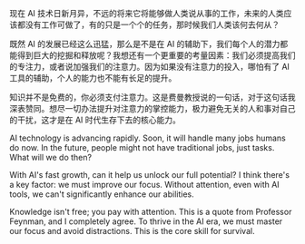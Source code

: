 现在 AI 技术日新月异，不远的将来它将能够做人类说从事的工作，未来的人类应该都没有工作可做了，有的只是一个个的任务，那时候我们人类该何去何从？

既然 AI 的发展已经这么迅猛，那么是不是在 AI 的辅助下，我们每个人的潜力都能得到巨大的挖掘和释放呢？我想还有一个更重要的考量因素：我们必须提高我们的专注力，或者说加强我们的注意力。因为如果没有注意力的投入，哪怕有了 AI 工具的辅助，个人的能力也不能有长足的提升。

知识并不是免费的，你必须支付注意力。这是费曼教授说的一句话，对于这句话我深表赞同。想尽一切办法提升对注意力的掌控能力，极力避免无关的人和事对自己的干扰，这才是在 AI 时代生存下去的核心能力。

AI technology is advancing rapidly. Soon, it will handle many jobs humans do now. In the future, people might not have traditional jobs, just tasks. What will we do then?

With AI's fast growth, can it help us unlock our full potential? I think there's a key factor: we must improve our focus. Without attention, even with AI tools, we can't significantly enhance our abilities.

Knowledge isn't free; you pay with attention. This is a quote from Professor Feynman, and I completely agree. To thrive in the AI era, we must master our focus and avoid distractions. This is the core skill for survival.
